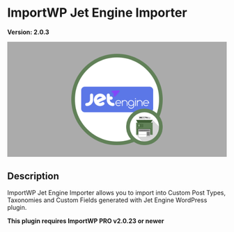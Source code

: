 # ImportWP Jet Engine Importer

**Version: 2.0.3**

![Jet Engine Importer Importer](./assets/iwp-addon-jet-engine.png)

## Description

ImportWP Jet Engine Importer allows you to import into Custom Post Types, Taxonomies and Custom Fields generated with Jet Engine WordPress plugin.

**This plugin requires ImportWP PRO v2.0.23 or newer**
